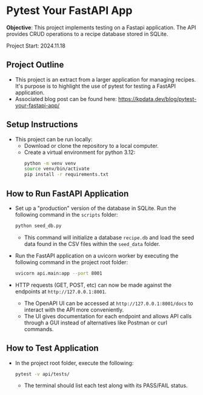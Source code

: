 # Pytest Your FastAPI App

**Objective**: This project implements testing on a Fastapi application. The API provides CRUD operations to a recipe database stored in SQLite. 

Project Start: 2024.11.18

## Project Outline
- This project is an extract from a larger application for managing recipes. It's purpose is to highlight the use of pytest for testing a FastAPI application. 
- Associated blog post can be found here: https://kpdata.dev/blog/pytest-your-fastapi-app/

## Setup Instructions
- This project can be run locally: 
  - Download or clone the repository to a local computer. 
  - Create a virtual environment for python 3.12:
    ```bash
    python -m venv venv
    source venv/bin/activate
    pip install -r requirements.txt
    ```

## How to Run FastAPI Application
- Set up a "production" version of the database in SQLite. Run the following command in the `scripts` folder:

  ```bash
  python seed_db.py
  ```

  - This command will initialize a database `recipe.db` and load the seed data found in the CSV files within the `seed_data` folder. 
- Run the FastAPI application on a uvicorn worker by executing the following command in the project root folder: 
  
  ```bash
  uvicorn api.main:app --port 8001
  ```

- HTTP requests (GET, POST, etc) can now be made against the endpoints at `http://127.0.0.1:8001`.
  - The OpenAPI UI can be accessed at `http://127.0.0.1:8001/docs` to interact with the API more conveniently.
  - The UI gives documentation for each endpoint and allows API calls through a GUI instead of alternatives like Postman or curl commands.

## How to Test Application
- In the project root folder, execute the following:

  ```bash
  pytest -v api/tests/ 
  ```

  - The terminal should list each test along with its PASS/FAIL status. 